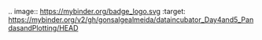 
.. image:: https://mybinder.org/badge_logo.svg
 :target: https://mybinder.org/v2/gh/gonsalgealmeida/dataincubator_Day4and5_PandasandPlotting/HEAD
